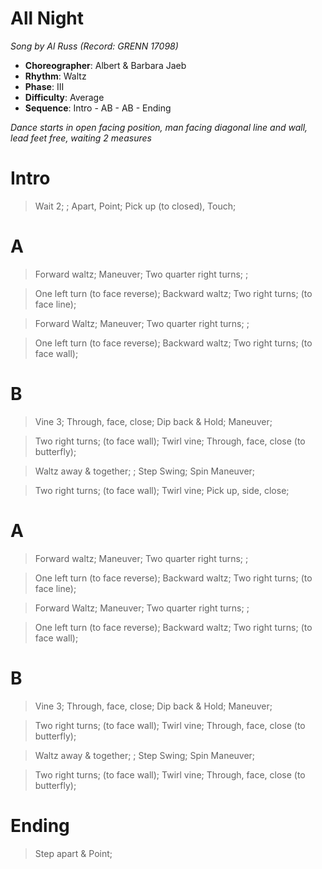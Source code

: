 # All Night
*Song by Al Russ (Record: GRENN 17098)*

* **Choreographer**: Albert & Barbara Jaeb
* **Rhythm**: Waltz
* **Phase**: III
* **Difficulty**: Average
* **Sequence**: Intro - AB - AB - Ending

*Dance starts in open facing position, man facing diagonal line and wall, lead feet free, waiting 2 measures*

# Intro

> Wait 2; ; Apart, Point; Pick up (to closed), Touch;

# A

> Forward waltz; Maneuver; Two quarter right turns; ;

> One left turn (to face reverse); Backward waltz; Two right turns; (to face line);

> Forward Waltz; Maneuver; Two quarter right turns; ;

> One left turn (to face reverse); Backward waltz; Two right turns; (to face wall);

# B

> Vine 3; Through, face, close; Dip back & Hold; Maneuver;

> Two right turns; (to face wall); Twirl vine; Through, face, close (to butterfly);

> Waltz away & together; ; Step Swing; Spin Maneuver;

> Two right turns; (to face wall); Twirl vine; Pick up, side, close;

# A

> Forward waltz; Maneuver; Two quarter right turns; ;

> One left turn (to face reverse); Backward waltz; Two right turns; (to face line);

> Forward Waltz; Maneuver; Two quarter right turns; ;

> One left turn (to face reverse); Backward waltz; Two right turns; (to face wall);

# B

> Vine 3; Through, face, close; Dip back & Hold; Maneuver;

> Two right turns; (to face wall); Twirl vine; Through, face, close (to butterfly);

> Waltz away & together; ; Step Swing; Spin Maneuver;

> Two right turns; (to face wall); Twirl vine; Through, face, close (to butterfly);

# Ending

> Step apart & Point;

<meta name="x:audio-file" content="a/Al Russ/Al Rus - All Night (ecta).mp3">